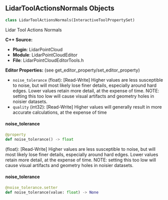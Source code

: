## LidarToolActionsNormals Objects

```python
class LidarToolActionsNormals(InteractiveToolPropertySet)
```

Lidar Tool Actions Normals

**C++ Source:**

- **Plugin**: LidarPointCloud
- **Module**: LidarPointCloudEditor
- **File**: LidarPointCloudEditorTools.h

**Editor Properties:** (see get_editor_property/set_editor_property)

- ``noise_tolerance`` (float):  [Read-Write] Higher values are less susceptible to noise, but will most likely lose finer details, especially around hard edges.
  Lower values retain more detail, at the expense of time.
  NOTE: setting this too low will cause visual artifacts and geometry holes in noisier datasets.
- ``quality`` (int32):  [Read-Write] Higher values will generally result in more accurate calculations, at the expense of time

<a id="unreal.LidarToolActionsNormals.noise_tolerance"></a>

#### noise_tolerance

```python
@property
def noise_tolerance() -> float
```

(float):  [Read-Write] Higher values are less susceptible to noise, but will most likely lose finer details, especially around hard edges.
Lower values retain more detail, at the expense of time.
NOTE: setting this too low will cause visual artifacts and geometry holes in noisier datasets.

<a id="unreal.LidarToolActionsNormals.noise_tolerance"></a>

#### noise_tolerance

```python
@noise_tolerance.setter
def noise_tolerance(value: float) -> None
```

<a id="unreal.LidarToolActionsSelection"></a>